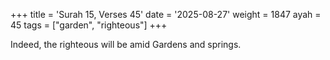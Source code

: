 +++
title = 'Surah 15, Verses 45'
date = '2025-08-27'
weight = 1847
ayah = 45
tags = ["garden", "righteous"]
+++

Indeed, the righteous will be amid Gardens and springs.